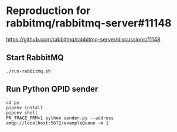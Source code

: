 # Reproduction for rabbitmq/rabbitmq-server#11148

https://github.com/rabbitmq/rabbitmq-server/discussions/11148

## Start RabbitMQ

```
./run-rabbitmq.sh
```

## Run Python QPID sender

```
cd py
pipenv install
pipenv shell
PN_TRACE_FRM=1 python sender.py --address amqp://localhost:5672/exampleQueue -m 1
```
